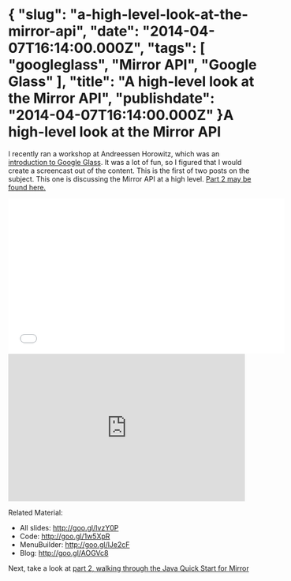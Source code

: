 {
    "slug": "a-high-level-look-at-the-mirror-api",
    "date": "2014-04-07T16:14:00.000Z",
    "tags": [
        "googleglass",
        "Mirror API",
        "Google Glass"
    ],
    "title": "A high-level look at the Mirror API",
    "publishdate": "2014-04-07T16:14:00.000Z"
}A high-level look at the Mirror API
===================================




<p>I recently ran a workshop at Andreessen Horowitz, which was an <a href="http://www.meetup.com/glassdev/events/171210202/" target="_blank">introduction to Google Glass</a>. It was a lot of fun, so I figured that I would create a screencast out of the content. This is the first of two posts on the subject. This one is discussing the Mirror API at a high level. <a href="http://www.recursiverobot.com/post/82000172161/google-glass-mirror-api-java-quick-start" target="_blank">Part 2 may be found here.</a></p>

<iframe width="560" height="315" src="//www.youtube.com/embed/NxxX-PwY6VE" frameborder="0" allowfullscreen></iframe>

<iframe src="https://docs.google.com/presentation/d/1oDtwpVsFfMSQ3F5bvD1QNgggdnjS9k2o_Tx5lcRTWiU/embed?start=false&amp;loop=false&amp;delayms=3000" frameborder="0" width="480" height="299" allowfullscreen="true" mozallowfullscreen="true" webkitallowfullscreen="true"></iframe>

<p>Related Material:</p>

<ul><li>All slides: <a href="http://goo.gl/IvzY0P%C2%AD" target="_blank">http://goo.gl/IvzY0P­</a> </li>
<li>Code: <a href="http://goo.gl/1w5XpR%C2%AD" target="_blank">http://goo.gl/1w5XpR­</a> </li>
<li>MenuBuilder: <a href="http://goo.gl/lJe2cF%C2%AD" target="_blank">http://goo.gl/lJe2cF­</a> </li>
<li>Blog: <a href="http://goo.gl/AOGVc8%C2%AD" target="_blank">http://goo.gl/AOGVc8­</a></li>
</ul><p>Next, take a look at <a href="http://www.recursiverobot.com/post/82000172161/google-glass-mirror-api-java-quick-start" target="_blank">part 2, walking through the Java Quick Start for Mirror</a></p>

